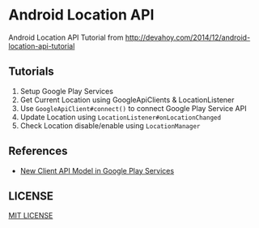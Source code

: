 Android Location API
====================

Android Location API Tutorial from http://devahoy.com/2014/12/android-location-api-tutorial


## Tutorials

1. Setup Google Play Services
2. Get Current Location using GoogleApiClients & LocationListener
3. Use `GoogleApiClient#connect()` to connect Google Play Service API
4. Update Location using `LocationListener#onLocationChanged`
5. Check Location disable/enable using `LocationManager`

## References

- [New Client API Model in Google Play Services](http://android-developers.blogspot.com/2014/02/new-client-api-model-in-google-play.html)

## LICENSE

[MIT LICENSE](/LICENSE)